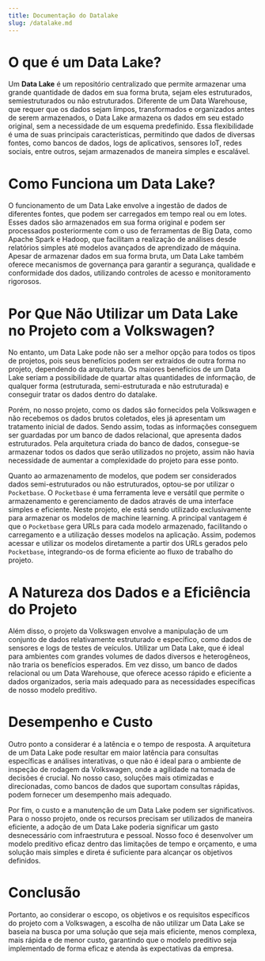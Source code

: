 ```yaml
---
title: Documentação do Datalake
slug: /datalake.md
---
```


# O que é um Data Lake?

Um **Data Lake** é um repositório centralizado que permite armazenar uma grande quantidade de dados em sua forma bruta, sejam eles estruturados, semiestruturados ou não estruturados. Diferente de um Data Warehouse, que requer que os dados sejam limpos, transformados e organizados antes de serem armazenados, o Data Lake armazena os dados em seu estado original, sem a necessidade de um esquema predefinido. Essa flexibilidade é uma de suas principais características, permitindo que dados de diversas fontes, como bancos de dados, logs de aplicativos, sensores IoT, redes sociais, entre outros, sejam armazenados de maneira simples e escalável.

# Como Funciona um Data Lake?

O funcionamento de um Data Lake envolve a ingestão de dados de diferentes fontes, que podem ser carregados em tempo real ou em lotes. Esses dados são armazenados em sua forma original e podem ser processados posteriormente com o uso de ferramentas de Big Data, como Apache Spark e Hadoop, que facilitam a realização de análises desde relatórios simples até modelos avançados de aprendizado de máquina. Apesar de armazenar dados em sua forma bruta, um Data Lake também oferece mecanismos de governança para garantir a segurança, qualidade e conformidade dos dados, utilizando controles de acesso e monitoramento rigorosos.

# Por Que Não Utilizar um Data Lake no Projeto com a Volkswagen?

No entanto, um Data Lake pode não ser a melhor opção para todos os tipos de projetos, pois seus benefícios podem ser extraídos de outra forma no projeto, dependendo da arquitetura. Os maiores benefícios de um Data Lake seriam a possibilidade de quartar altas quantidades de informação, de qualquer forma (estruturada, semi-estruturada e não estruturada) e conseguir tratar os dados dentro do datalake. 

Porém, no nosso projeto, como os dados são fornecidos pela Volkswagen e não recebemos os dados brutos coletados, eles já apresentam um tratamento inicial de dados. Sendo assim, todas as informações conseguem ser guardadas por um banco de dados relacional, que apresenta dados estruturados. Pela arquitetura criada do banco de dados, consegue-se armazenar todos os dados que serão utilizados no projeto, assim não havia necessidade de aumentar a complexidade do projeto para esse ponto.

Quanto ao armazenamento de modelos, que podem ser considerados dados semi-estruturados ou não estruturados, optou-se por utilizar o `Pocketbase`. O `Pocketbase` é uma ferramenta leve e versátil que permite o armazenamento e gerenciamento de dados através de uma interface simples e eficiente. Neste projeto, ele está sendo utilizado exclusivamente para armazenar os modelos de machine learning. A principal vantagem é que o `Pocketbase` gera URLs para cada modelo armazenado, facilitando o carregamento e a utilização desses modelos na aplicação. Assim, podemos acessar e utilizar os modelos diretamente a partir dos URLs gerados pelo `Pocketbase`, integrando-os de forma eficiente ao fluxo de trabalho do projeto.

# A Natureza dos Dados e a Eficiência do Projeto

Além disso, o projeto da Volkswagen envolve a manipulação de um conjunto de dados relativamente estruturado e específico, como dados de sensores e logs de testes de veículos. Utilizar um Data Lake, que é ideal para ambientes com grandes volumes de dados diversos e heterogêneos, não traria os benefícios esperados. Em vez disso, um banco de dados relacional ou um Data Warehouse, que oferece acesso rápido e eficiente a dados organizados, seria mais adequado para as necessidades específicas de nosso modelo preditivo.

# Desempenho e Custo

Outro ponto a considerar é a latência e o tempo de resposta. A arquitetura de um Data Lake pode resultar em maior latência para consultas específicas e análises interativas, o que não é ideal para o ambiente de inspeção de rodagem da Volkswagen, onde a agilidade na tomada de decisões é crucial. No nosso caso, soluções mais otimizadas e direcionadas, como bancos de dados que suportam consultas rápidas, podem fornecer um desempenho mais adequado.

Por fim, o custo e a manutenção de um Data Lake podem ser significativos. Para o nosso projeto, onde os recursos precisam ser utilizados de maneira eficiente, a adoção de um Data Lake poderia significar um gasto desnecessário com infraestrutura e pessoal. Nosso foco é desenvolver um modelo preditivo eficaz dentro das limitações de tempo e orçamento, e uma solução mais simples e direta é suficiente para alcançar os objetivos definidos.

# Conclusão

Portanto, ao considerar o escopo, os objetivos e os requisitos específicos do projeto com a Volkswagen, a escolha de não utilizar um Data Lake se baseia na busca por uma solução que seja mais eficiente, menos complexa, mais rápida e de menor custo, garantindo que o modelo preditivo seja implementado de forma eficaz e atenda às expectativas da empresa.
